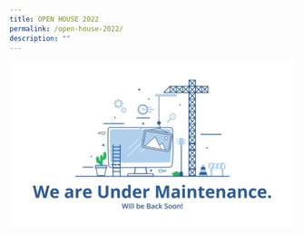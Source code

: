 ```yaml
---
title: OPEN HOUSE 2022
permalink: /open-house-2022/
description: ""
---
```

<img src="/images/undermaintenance.jpg">